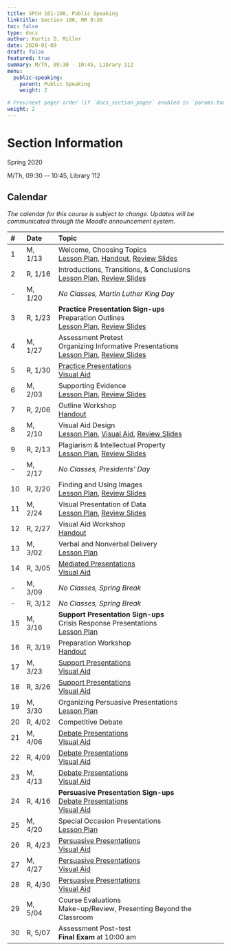 ```yaml
---
title: SPCH 101-100, Public Speaking
linktitle: Section 100, MR 9:30
toc: false
type: docs
author: Kurtis D. Miller
date: 2020-01-09
draft: false
featured: true
summary: M/Th, 09:30 - 10:45, Library 112
menu:
  public-speaking:
    parent: Public Speaking
    weight: 2

# Prev/next pager order (if `docs_section_pager` enabled in `params.toml`)
weight: 2
---
```


Section Information
===================

Spring 2020

M/Th, 09:30 -- 10:45, Library 112

<!-- more -->

[ho-s]:   /course/public-speaking/SPCH-101-100-SP19-KM.pdf "Handout - Syllabus"

Calendar
--------

*The calendar for this course is subject to change.*
*Updates will be communicated through the Moodle announcement system.*


| #  | Date     | Topic                                                                                                                                                                                      |
|:--|:-----------|:------------------------------------------------|
| 1  | M,  1/13 |                                           Welcome, Choosing Topics                        <br> [Lesson Plan][lp-ts],  [Handout][ho-s],                         [Review Slides][va-ts-rev]  |
| 2  | R,  1/16 |                                           Introductions, Transitions, & Conclusions       <br> [Lesson Plan][lp-itc],                                          [Review Slides][va-itc-rev] |
| -  | M,  1/20 |                                           *No Classes, Martin Luther King Day*                                                                                                             |
| 3  | R,  1/23 | **Practice Presentation Sign-ups**   <br> Preparation Outlines                            <br> [Lesson Plan][lp-po],                                           [Review Slides][va-po-rev]  |
| 4  | M,  1/27 | Assessment Pretest                   <br> Organizing Informative Presentations            <br> [Lesson Plan][lp-oip],                                          [Review Slides][va-oip-rev] |
| 5  | R,  1/30 |                                           [Practice Presentations][Practice]              <br>                                           [Visual Aid][va-pf]                               |
| 6  | M,  2/03 |                                           Supporting Evidence                             <br> [Lesson Plan][lp-se],                                           [Review Slides][va-se-rev]  |
| 7  | R,  2/06 | <!-- drill 6&7 -->                        Outline Workshop                                <br>                        [Handout][ho-ppr]                                                    |
| 8  | M,  2/10 |                                           Visual Aid Design                               <br> [Lesson Plan][lp-vad],                    [Visual Aid][va-ex],  [Review Slides][va-vad-rev] |
| 9  | R,  2/13 |                                           Plagiarism & Intellectual Property              <br> [Lesson Plan][lp-pip],                                          [Review Slides][va-pip-rev] |
| -  | M,  2/17 |                                           *No Classes, Presidents' Day*                                                                                                                    |
| 10 | R,  2/20 |                                           Finding and Using Images                        <br> [Lesson Plan][lp-fui],                                          [Review Slides][va-fui-rev] |
| 11 | M,  2/24 |                                           Visual Presentation of Data                     <br> [Lesson Plan][lp-vpd],                                          [Review Slides][va-vpd-rev] |
| 12 | R,  2/27 |                                           Visual Aid Workshop                             <br>                        [Handout][ho-ppr]                                                    |
| 13 | M,  3/02 |                                           Verbal and Nonverbal Delivery                   <br> [Lesson Plan][lp-vnd]                                                                       |
| 14 | R,  3/05 |                                           [Mediated Presentations][Mediated]              <br>                                           [Visual Aid][va-pf]                               |
| -  | M,  3/09 |                                           *No Classes, Spring Break*                                                                                                                       |
| -  | R,  3/12 |                                           *No Classes, Spring Break*                                                                                                                       |
| 15 | M,  3/16 | **Support Presentation Sign-ups**    <br> Crisis Response Presentations                   <br> [Lesson Plan][lp-crp]                                                                       |
| 16 | R,  3/19 | <!-- drill 19-20 -->                      Preparation Workshop                            <br>                        [Handout][ho-ppr]                                                    |
| 17 | M,  3/23 |                                           [Support Presentations][Support]                <br>                                           [Visual Aid][va-pf]                               |
| 18 | R,  3/26 |                                           [Support Presentations][Support]                <br>                                           [Visual Aid][va-pf]                               |
| 19 | M,  3/30 |                                           Organizing Persuasive Presentations             <br> [Lesson Plan][lp-opp]                                                                       |
| 20 | R,  4/02 |                                           Competitive Debate                              <!--[Lesson Plan][TODO]-->                                                                       |
| 21 | M,  4/06 |                                           [Debate Presentations][Debate]                  <br>                                           [Visual Aid][va-pf]                               |
| 22 | R,  4/09 |                                           [Debate Presentations][Debate]                  <br>                                           [Visual Aid][va-pf]                               |
| 23 | M,  4/13 |                                           [Debate Presentations][Debate]                  <br>                                           [Visual Aid][va-pf]                               |
| 24 | R,  4/16 | **Persuasive Presentation Sign-ups** <br> [Debate Presentations][Debate]                  <br>                                           [Visual Aid][va-pf]                               |
| 25 | M,  4/20 |                                           Special Occasion Presentations                  <br> [Lesson Plan][lp-sop]                                                                       |
| 26 | R,  4/23 |                                           [Persuasive Presentations][Persuasive]          <br>                                           [Visual Aid][va-pf]                               |
| 27 | M,  4/27 |                                           [Persuasive Presentations][Persuasive]          <br>                                           [Visual Aid][va-pf]                               |
| 28 | R,  4/30 |                                           [Persuasive Presentations][Persuasive]          <br>                                           [Visual Aid][va-pf]                               |
| 29 | M,  5/04 | Course Evaluations                   <br> Make-up/Review, Presenting Beyond the Classroom <!--[Lesson Plan][TODO]-->                                                                       |
| 30 | R,  5/07 | Assessment Post-test                 <br> **Final Exam** at 10:00 am                                                                                                                       |

<!-- Assignment Links -->
[Debate]:     /course/public-speaking/assignment/debate-assignment/     "Assignment description"
[Mediated]:   /course/public-speaking/assignment/mediated-assignment/   "Assignment description"
[Persuasive]: /course/public-speaking/assignment/persuasive-assignment/ "Assignment description"
[Practice]:   /course/public-speaking/assignment/practice-presentation/ "Assignment description"
[Support]:    /course/public-speaking/assignment/support-assignment/    "Assignment description"

<!-- handout links -->
[ho-ppr]: /course/public-speaking/handout/prepared-presentation-rubric.pdf "Handout - Prepared Presentation Rubric"

<!-- lesson plan links -->
[lp-crp]:      /course/public-speaking/lesson-plan/crisis-response-presentations/              "Lesson Plan"
[lp-fui]:      /course/public-speaking/lesson-plan/finding-and-using-images/                   "Lesson Plan"
[lp-itc]:      /course/public-speaking/lesson-plan/introductions-transitions-and-conclusions/  "Lesson Plan"
[lp-lf]:       /course/public-speaking/lesson-plan/logical-fallacies/                          "Lesson Plan"
[lp-oip]:      /course/public-speaking/lesson-plan/organizing-informative-presentations/       "Lesson Plan"
[lp-opp]:      /course/public-speaking/lesson-plan/organizing-persuasive-presentations/        "Lesson Plan"
[lp-piat]:     /course/public-speaking/lesson-plan/presenting-in-a-team/                       "Lesson Plan"
[lp-pip]:      /course/public-speaking/lesson-plan/plagiarism-and-intellectual-property/       "Lesson Plan"
[lp-po]:       /course/public-speaking/lesson-plan/preparation-outlines/                       "Lesson Plan"
[lp-pteaa]:    /course/public-speaking/lesson-plan/persuasive-targets-effects-and-appeals/     "Lesson Plan"
[lp-se]:       /course/public-speaking/lesson-plan/supporting-evidence/                        "Lesson Plan"
[lp-sop]:      /course/public-speaking/lesson-plan/special-occasion-presentations/             "Lesson Plan"
[lp-ts]:       /course/public-speaking/lesson-plan/topic-selection/                            "Lesson Plan"
[lp-vad]:      /course/public-speaking/lesson-plan/visual-aid-design/                          "Lesson Plan"
[lp-vnd]:      /course/public-speaking/lesson-plan/verbal-and-nonverbal-delivery/              "Lesson Plan"
[lp-vpd]:      /course/public-speaking/lesson-plan/visual-presentation-of-data/                "Lesson Plan"

<!-- visual aid links-->
[va-ex]:      /course/public-speaking/visual-aid/example-visual-aid.pptx                        "Visual Aid - Example Visual Aid"
[va-fui-rev]: /course/public-speaking/visual-aid/finding-and-using-images-rev/                  "Review Slides"
[va-itc-rev]: /course/public-speaking/visual-aid/introductions-transitions-and-conclusions-rev/ "Review Slides"
[va-oip-rev]: /course/public-speaking/visual-aid/organizing-informative-presentations-rev/      "Review Slides"
[va-pf]:      /course/public-speaking/visual-aid/peer-feedback/                                 "Visual Aid - Peer Feedback"
[va-pip-rev]: /course/public-speaking/visual-aid/plagiarism-intellectual-property-rev/          "Review Slides"
[va-po-rev]:  /course/public-speaking/visual-aid/preparation-outlines-rev/                      "Review Slides"
[va-se-rev]:  /course/public-speaking/visual-aid/supporting-evidence-rev/                       "Review Slides"
[va-ts-rev]:  /course/public-speaking/visual-aid/topic-selection-rev/                           "Review Slides"
[va-vad-rev]: /course/public-speaking/visual-aid/visual-aid-design-rev/                         "Review Slides"
[va-vpd-rev]: /course/public-speaking/visual-aid/visual-presentation-of-data-rev/               "Review Slides"
